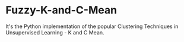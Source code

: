 # Fuzzy-K-and-C-Mean
It's the Python implementation of the popular Clustering Techniques in Unsupervised Learning - K and C Mean.
